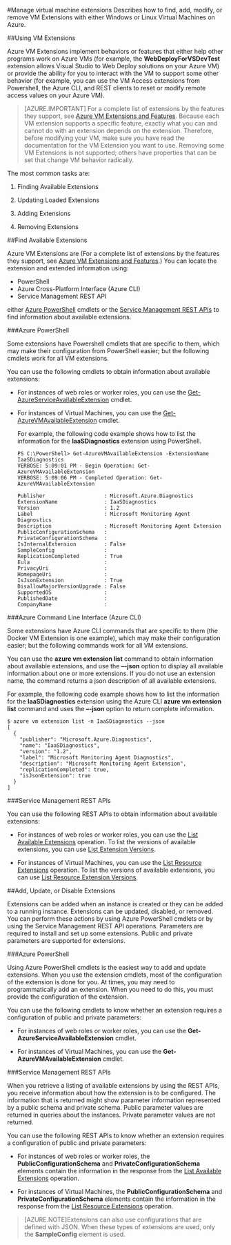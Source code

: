 <properties 
 pageTitle="Manage virtual machine extensions | Microsoft Azure" 
 description="Describes how to add, find, update, and remove extensions." 
 services="virtual-machines" 
 documentationCenter="" 
 authors="squillace" 
 manager="timlt" 
 editor=""/>
<tags 
 ms.service="virtual-machines" 
 ms.devlang="na" 
 ms.topic="article" 
 ms.tgt_pltfrm="vm-multiple" 
 ms.workload="infrastructure-services"
 ms.date="08/25/2015" 
 ms.author="rasquill"/>
#Manage virtual machine extensions
Describes how to find, add, modify, or remove VM Extensions with either Windows or Linux Virtual Machines on Azure.

##Using VM Extensions

Azure VM Extensions implement behaviors or features that either help other programs work on Azure VMs (for example, the **WebDeployForVSDevTest** extension allows Visual Studio to Web Deploy solutions on your Azure VM) or provide the ability for you to interact with the VM to support some other behavior (for example, you can use the VM Access extensions from Powershell, the Azure CLI, and REST clients to reset or modify remote access values on your Azure VM).

>[AZURE.IMPORTANT] For a complete list of extensions by the features they support, see [Azure VM Extensions and Features](https://msdn.microsoft.com/library/dn606311.aspx). Because each VM extension supports a specific feature, exactly what you can and cannot do with an extension depends on the extension. Therefore, before modifying your VM, make sure you have read the documentation for the VM Extension you want to use. Removing some VM Extensions is not supported; others have properties that can be set that change VM behavior radically.

The most common tasks are:

1.  Finding Available Extensions
    
2.  Updating Loaded Extensions

3.  Adding Extensions

4.  Removing Extensions

##Find Available Extensions

Azure VM Extensions are (For a complete list of extensions by the features they support, see [Azure VM Extensions and Features](https://msdn.microsoft.com/library/dn606311.aspx).) You can locate the extension and extended information using:

-   PowerShell
-   Azure Cross-Platform Interface (Azure CLI)
-   Service Management REST API

either [Azure PowerShell](https://msdn.microsoft.com/library/azure/dn495240.aspx) cmdlets or the [Service Management REST APIs](https://msdn.microsoft.com/library/ee460799.aspx) to find information about available extensions.

###Azure PowerShell

Some extensions have Powershell cmdlets that are specific to them, which may make their configuration from PowerShell easier; but the following cmdlets work for all VM extensions.

You can use the following cmdlets to obtain information about available extensions:

-   For instances of web roles or worker roles, you can use the [Get-AzureServiceAvailableExtension](https://msdn.microsoft.com/library/azure/dn722498.aspx)
    cmdlet.
-   For instances of Virtual Machines, you can use the [Get-AzureVMAvailableExtension](https://msdn.microsoft.com/library/azure/dn722480.aspx) cmdlet.

     For example, the following code example shows how to list the
    information for the **IaaSDiagnostics** extension using PowerShell.
    
        PS C:\PowerShell> Get-AzureVMAvailableExtension -ExtensionName IaaSDiagnostics
        VERBOSE: 5:09:01 PM - Begin Operation: Get-AzureVMAvailableExtension
        VERBOSE: 5:09:06 PM - Completed Operation: Get-AzureVMAvailableExtension

        Publisher                   : Microsoft.Azure.Diagnostics
        ExtensionName               : IaaSDiagnostics
        Version                     : 1.2
        Label                       : Microsoft Monitoring Agent Diagnostics
        Description                 : Microsoft Monitoring Agent Extension
        PublicConfigurationSchema   :
        PrivateConfigurationSchema  :
        IsInternalExtension         : False
        SampleConfig                :
        ReplicationCompleted        : True
        Eula                        :
        PrivacyUri                  :
        HomepageUri                 :
        IsJsonExtension             : True
        DisallowMajorVersionUpgrade : False
        SupportedOS                 :
        PublishedDate               :
        CompanyName                 :


###Azure Command Line Interface (Azure CLI)

Some extensions have Azure CLI commands that are specific to them (the Docker VM Extension is one example), which may make their configuration easier; but the following commands work for all VM extensions.

You can use the **azure vm extension list** command to obtain information about available extensions, and use the **–-json** option to display all available information about one or more extensions. If you do not use an extension name, the command returns a json description of all available extensions.

For example, the following code example shows how to list the information for the **IaaSDiagnostics** extension using the Azure CLI **azure vm extension list** command and uses the **–-json** option to return complete information.


    $ azure vm extension list -n IaaSDiagnostics --json
    [
      {
        "publisher": "Microsoft.Azure.Diagnostics",
        "name": "IaaSDiagnostics",
        "version": "1.2",
        "label": "Microsoft Monitoring Agent Diagnostics",
        "description": "Microsoft Monitoring Agent Extension",
        "replicationCompleted": true,
        "isJsonExtension": true
      }
    ]



###Service Management REST APIs

You can use the following REST APIs to obtain information about available extensions:

-   For instances of web roles or worker roles, you can use the [List Available Extensions](https://msdn.microsoft.com/library/dn169559.aspx) operation. To list the versions of available extensions, you can use [List Extension Versions](https://msdn.microsoft.com/library/dn495437.aspx).

-   For instances of Virtual Machines, you can use the [List Resource Extensions](https://msdn.microsoft.com/library/dn495441.aspx) operation. To list the versions of available extensions, you can use [List Resource Extension Versions](https://msdn.microsoft.com/library/dn495440.aspx).

##Add, Update, or Disable Extensions

Extensions can be added when an instance is created or they can be added to a running instance. Extensions can be updated, disabled, or removed. You can perform these actions by using Azure PowerShell cmdlets or by using the Service Management REST API operations. Parameters are required to install and set up some extensions. Public and private parameters are supported for extensions.


###Azure PowerShell

Using Azure PowerShell cmdlets is the easiest way to add and update extensions. When you use the extension cmdlets, most of the configuration of the extension is done for you. At times, you may need to programmatically add an extension. When you need to do this, you must provide the configuration of the extension.

You can use the following cmdlets to know whether an extension requires a configuration of public and private parameters:

-   For instances of web roles or worker roles, you can use the **Get-AzureServiceAvailableExtension** cmdlet.

-   For instances of Virtual Machines, you can use the **Get-AzureVMAvailableExtension** cmdlet.

###Service Management REST APIs

When you retrieve a listing of available extensions by using the REST
APIs, you receive information about how the extension is to be configured. The information that is returned might show parameter information represented by a public schema and private schema. Public parameter values are returned in queries about the instances. Private parameter values are not returned.

You can use the following REST APIs to know whether an extension requires a configuration of public and private parameters:

-   For instances of web roles or worker roles, the **PublicConfigurationSchema** and **PrivateConfigurationSchema** elements contain the information in the response from the [List Available Extensions](https://msdn.microsoft.com/library/dn169559.aspx) operation.

-   For instances of Virtual Machines, the **PublicConfigurationSchema** and **PrivateConfigurationSchema** elements contain the information in the response from the [List Resource Extensions](https://msdn.microsoft.com/library/dn495441.aspx) operation.

>[AZURE.NOTE]Extensions can also use configurations that are defined with JSON. When these types of extensions are used, only the **SampleConfig** element is used.
